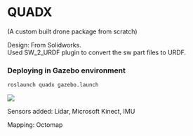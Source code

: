 # QUADX

(A custom built drone package from scratch)<br>

Design: From Solidworks.<br>
Used SW_2_URDF plugin to convert the sw part files to URDF.<br>

<h3>Deploying in Gazebo environment</h3>

```sh
roslaunch quadx gazebo.launch
```

<img src="https://github.com/jerriebright/VISUAL-ODOMETRY/blob/main/quadx_description/img/Gazebo.jpeg"/>

Sensors added: Lidar, Microsoft Kinect, IMU<br>

Mapping: Octomap<br>

